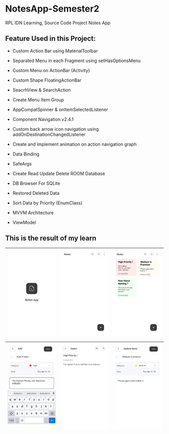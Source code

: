 # NotesApp-Semester2
RPL IDN Learning, Source Code Project Notes App

## Feature Used in this Project: 
- Custom Action Bar using MaterialToolbar
- Separated Menu in each Fragment using setHasOptionsMenu
- Custom Menu on ActionBar (Activity)

- Custom Shape FloatingActionBar
- SeacrhView & SearchAction
- Create Menu Item Group

- AppCompatSpinner & onItemSelectedListener
- Component Navigation v2.4.1
- Custom back arrow icon navigation using addOnDestinationChangedListener

- Create and implement animation on action navigation graph
- Data Binding
- SafeArgs

- Create Read Update Delete ROOM Database
- DB Browser For SQLite
- Restored Deleted Data

- Sort Data by Priority (EnumClass)
- MVVM Architecture
- ViewModel

## This is the result of my learn
| <img src="/images/ss1.png"/> | <img src="/images/ss2.png"/> | <img src="/images/ss3.png"/> |
| :--: | :--: | :--: |

| <img src="/images/ss4.png"/> | <img src="/images/ss5.png"/> | <img src="/images/ss6.png"/> |
| :--: | :--: | :--: |
